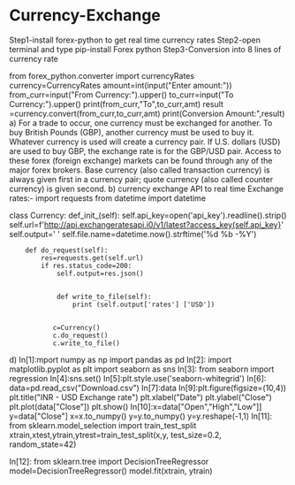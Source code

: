 # Currency-Exchange
Step1-install forex-python to get real time currency rates
Step2-open terminal and type pip-install
Forex python
Step3-Conversion into 8 lines of currency rate

from forex_python.converter import currencyRates
currency=CurrencyRates
amount=int(input("Enter amount:"))
from_curr=input("From Currency:").upper()
to_curr=input("To Currency:").upper()
print(from_curr,"To",to_curr,amt)
result =currency.convert(from_curr,to_curr,amt)
print(Conversion Amount:",result)
a)
For a trade to occur, one currency must be exchanged for another. To buy British Pounds (GBP), another currency must be used to buy it. Whatever currency is used will create a currency pair. If U.S. dollars (USD) are used to buy GBP, the exchange rate is for the GBP/USD pair. Access to these forex (foreign exchange) markets can be found through any of the major forex brokers.
Base currency (also called transaction currency) is always given first in a currency pair; quote currency (also called counter currency) is given second.
b) currency exchange API to real time
Exchange rates:-
 import requests
from datetime import datetime 

class Currency:
    def_init_(self):
        self.api_key=open('api_key').readline().strip()
        self.url=f'http://api.exchangeratesapi.i0/v1/latest?access_key(self.api_key}'
        self.output=' '
        self.file.name=datetime.now().strftime('%d %b -%Y')
        
        def do_request(self):
            res=requests.get(self.url)
            if res.status_code=200:
                self.output=res.json()
                
                
                def write_to_file(self):
                    print (self.output['rates'] ['USD'])
                    
                    
               c=Currency()
               c.do_request()
               c.write_to_file()
d)
In[1]:mport numpy as np
import pandas as pd
In[2]: import matplotlib.pyplot as plt
import seaborn as sns
In[3]: from seaborn import regression
In[4]:sns.set()
In[5]:plt.style.use('seaborn-whitegrid')
In[6]: data=pd.read_csv("Download.csv")
In[7]:data
In[9]:plt.figure(figsize=(10,4))
plt.title("INR - USD Exchange rate")
plt.xlabel("Date")
plt.ylabel("Close")
plt.plot(data["Close"])
plt.show()
In[10]:x=data["Open","High","Low"]]
y=data["Close"]
x=x.to_numpy()
y=y.to_numpy()
y=y.reshape(-1,1)
In[11]: from sklearn.model_selection import train_test_split
xtrain,xtest,ytrain,ytrest=train_test_split(x,y, test_size=0.2, random_state=42)

In[12]: from sklearn.tree import DecisionTreeRegressor
model=DecisionTreeRegressor()
model.fit(xtrain, ytrain)
